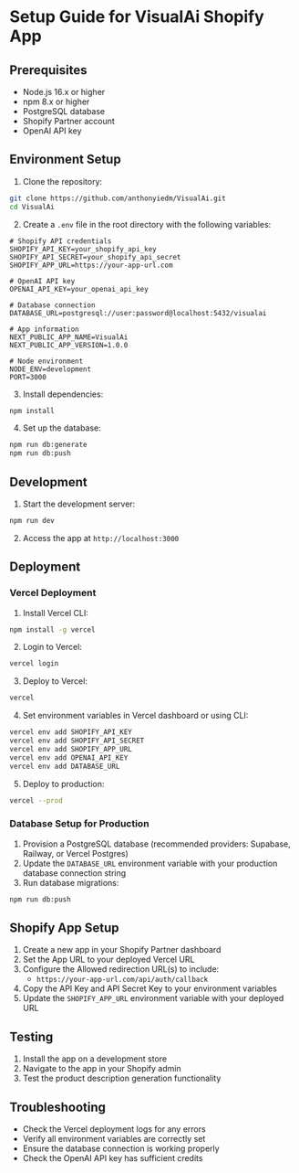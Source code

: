 # Setup Guide for VisualAi Shopify App

## Prerequisites
- Node.js 16.x or higher
- npm 8.x or higher
- PostgreSQL database
- Shopify Partner account
- OpenAI API key

## Environment Setup

1. Clone the repository:
```bash
git clone https://github.com/anthonyiedm/VisualAi.git
cd VisualAi
```

2. Create a `.env` file in the root directory with the following variables:
```
# Shopify API credentials
SHOPIFY_API_KEY=your_shopify_api_key
SHOPIFY_API_SECRET=your_shopify_api_secret
SHOPIFY_APP_URL=https://your-app-url.com

# OpenAI API key
OPENAI_API_KEY=your_openai_api_key

# Database connection
DATABASE_URL=postgresql://user:password@localhost:5432/visualai

# App information
NEXT_PUBLIC_APP_NAME=VisualAi
NEXT_PUBLIC_APP_VERSION=1.0.0

# Node environment
NODE_ENV=development
PORT=3000
```

3. Install dependencies:
```bash
npm install
```

4. Set up the database:
```bash
npm run db:generate
npm run db:push
```

## Development

1. Start the development server:
```bash
npm run dev
```

2. Access the app at `http://localhost:3000`

## Deployment

### Vercel Deployment

1. Install Vercel CLI:
```bash
npm install -g vercel
```

2. Login to Vercel:
```bash
vercel login
```

3. Deploy to Vercel:
```bash
vercel
```

4. Set environment variables in Vercel dashboard or using CLI:
```bash
vercel env add SHOPIFY_API_KEY
vercel env add SHOPIFY_API_SECRET
vercel env add SHOPIFY_APP_URL
vercel env add OPENAI_API_KEY
vercel env add DATABASE_URL
```

5. Deploy to production:
```bash
vercel --prod
```

### Database Setup for Production

1. Provision a PostgreSQL database (recommended providers: Supabase, Railway, or Vercel Postgres)
2. Update the `DATABASE_URL` environment variable with your production database connection string
3. Run database migrations:
```bash
npm run db:push
```

## Shopify App Setup

1. Create a new app in your Shopify Partner dashboard
2. Set the App URL to your deployed Vercel URL
3. Configure the Allowed redirection URL(s) to include:
   - `https://your-app-url.com/api/auth/callback`
4. Copy the API Key and API Secret Key to your environment variables
5. Update the `SHOPIFY_APP_URL` environment variable with your deployed URL

## Testing

1. Install the app on a development store
2. Navigate to the app in your Shopify admin
3. Test the product description generation functionality

## Troubleshooting

- Check the Vercel deployment logs for any errors
- Verify all environment variables are correctly set
- Ensure the database connection is working properly
- Check the OpenAI API key has sufficient credits
